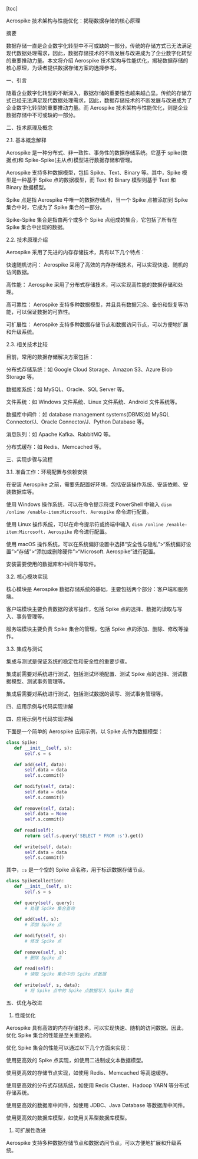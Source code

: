 
[toc]                    
                
                
Aerospike 技术架构与性能优化：揭秘数据存储的核心原理

摘要

数据存储一直是企业数字化转型中不可或缺的一部分。传统的存储方式已无法满足现代数据处理需求，因此，数据存储技术的不断发展与改进成为了企业数字化转型的重要推动力量。本文将介绍 Aerospike 技术架构与性能优化，揭秘数据存储的核心原理，为读者提供数据存储方案的选择参考。

一、引言

随着企业数字化转型的不断深入，数据存储的重要性也越来越凸显。传统的存储方式已经无法满足现代数据处理需求，因此，数据存储技术的不断发展与改进成为了企业数字化转型的重要推动力量。而 Aerospike 技术架构与性能优化，则是企业数据存储中不可或缺的一部分。

二、技术原理及概念

2.1. 基本概念解释

 Aerospike 是一种分布式、非一致性、事务性的数据存储系统。它基于  spike(数据点)和 Spike-Spike(主从点)模型进行数据存储和管理。

 Aerospike 支持多种数据模型，包括 Spike、Text、Binary 等。其中，Spike 模型是一种基于 Spike 点的数据模型，而 Text 和 Binary 模型则基于 Text 和 Binary 数据模型。

 Spike 点是指 Aerospike 中唯一的数据存储点，当一个 Spike 点被添加到 Spike 集合中时，它成为了 Spike 集合的一部分。

Spike-Spike 集合是指由两个或多个 Spike 点组成的集合，它包括了所有在 Spike 集合中出现的数据。

2.2. 技术原理介绍

 Aerospike 采用了先进的内存存储技术，具有以下几个特点：

 快速随机访问： Aerospike 采用了高效的内存存储技术，可以实现快速、随机的访问数据。

 高性能： Aerospike 采用了分布式存储技术，可以实现高性能的数据存储和处理。

 高可靠性： Aerospike 支持多种数据模型，并且具有数据冗余、备份和恢复等功能，可以保证数据的可靠性。

 可扩展性： Aerospike 支持多种数据存储节点和数据访问节点，可以方便地扩展和升级系统。

2.3. 相关技术比较

目前，常用的数据存储解决方案包括：

 分布式存储系统：如 Google Cloud Storage、Amazon S3、Azure Blob Storage 等。

 数据库系统：如 MySQL、Oracle、SQL Server 等。

 文件系统：如 Windows 文件系统、Linux 文件系统、Android 文件系统等。

 数据库中间件：如 database management systems(DBMS)如 MySQL Connector/J、Oracle Connector/J、Python Database 等。

 消息队列：如 Apache Kafka、RabbitMQ 等。

 分布式缓存：如 Redis、Memcached 等。

三、实现步骤与流程

3.1. 准备工作：环境配置与依赖安装

在安装 Aerospike 之前，需要先配置好环境，包括安装操作系统、安装依赖、安装数据库等。

 使用 Windows 操作系统，可以在命令提示符或 PowerShell 中输入 `dism /online /enable-item:Microsoft. Aerospike` 命令进行配置。

 使用 Linux 操作系统，可以在命令提示符或终端中输入 `dism /online /enable-item:Microsoft. Aerospike` 命令进行配置。

 使用 macOS 操作系统，可以在系统偏好设置中选择“安全性与隐私”>“系统偏好设置”>“存储”>“添加或删除硬件”>“Microsoft. Aerospike”进行配置。

 安装需要使用的数据库和中间件等软件。

3.2. 核心模块实现

核心模块是 Aerospike 数据存储系统的基础，主要包括两个部分：客户端和服务端。

 客户端模块主要负责数据的读写操作，包括 Spike 点的选择、数据的读取与写入、事务管理等。

 服务端模块主要负责 Spike 集合的管理，包括 Spike 点的添加、删除、修改等操作。

 3.3. 集成与测试

集成与测试是保证系统的稳定性和安全性的重要步骤。

 集成前需要对系统进行测试，包括测试环境配置、测试 Spike 点的选择、测试数据模型、测试事务管理等。

 集成后需要对系统进行测试，包括测试数据的读写、测试事务管理等。

四、应用示例与代码实现讲解

四、应用示例与代码实现讲解

下面是一个简单的 Aerospike 应用示例，以 Spike 点作为数据模型：

 ```python
class Spike:
    def __init__(self, s):
        self.s = s
    
    def add(self, data):
        self.data = data
        self.s.commit()
    
    def modify(self, data):
        self.data = data
        self.s.commit()
    
    def remove(self, data):
        self.data = None
        self.s.commit()
    
    def read(self):
        return self.s.query('SELECT * FROM :s').get()
    
    def write(self, data):
        self.data = data
        self.s.commit()
```

其中，`:s` 是一个空的 Spike 点名称，用于标识数据存储节点。

 ```python
class SpikeCollection:
    def __init__(self, s):
        self.s = s
    
    def query(self, query):
        # 处理 Spike 集合查询
    
    def add(self, s):
        # 添加 Spike 点
    
    def modify(self, s):
        # 修改 Spike 点
    
    def remove(self, s):
        # 删除 Spike 点
    
    def read(self):
        # 读取 Spike 集合中的 Spike 点数据
    
    def write(self, s, data):
        # 将 Spike 点中的 Spike 点数据写入 Spike 集合
```

五、优化与改进

1. 性能优化

 Aerospike 具有高效的内存存储技术，可以实现快速、随机的访问数据。因此，优化 Spike 集合的性能是至关重要的。

 优化 Spike 集合的性能可以通过以下几个方面来实现：

 使用更高效的 Spike 点实现，如使用二进制或文本数据模型。

 使用更高效的存储节点实现，如使用 Redis、Memcached 等高速缓存。

 使用更高效的分布式存储系统，如使用 Redis Cluster、Hadoop YARN 等分布式存储系统。

 使用更高效的数据库中间件，如使用 JDBC、Java Database 等数据库中间件。

 使用更高效的数据库模型，如使用关系型数据库模型。

 1. 可扩展性改进

 Aerospike 支持多种数据存储节点和数据访问节点，可以方便地扩展和升级系统。


